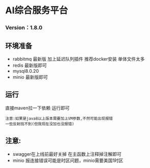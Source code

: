 # AI综合服务平台

### Version：1.8.0

## 环境准备
- rabbitmq 最新版 加上延迟队列插件 推荐docker安装 单体文件太多
- redis 最新版即可
- mysql8.0.20
- minio 最新版即可


## 运行
直接maven拉一下依赖
运行即可
```text
注意:如果是java8以上版本需要加上VM参数,不然可能出现报错
一些反射找不到(但我现在没加也没报错)
```
## 注意:
+ swagger在上线前最好关掉 在主函数上注释掉注解即可
+ minio 报连接错误可能是时区问题，minio需要美国1时区